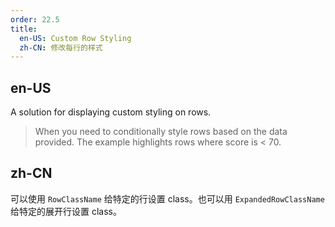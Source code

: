```yaml
---
order: 22.5
title:
  en-US: Custom Row Styling
  zh-CN: 修改每行的样式
---
```

## en-US

A solution for displaying custom styling on rows.
> When you need to conditionally style rows based on the data provided.
> The example highlights rows where score is < 70.

## zh-CN

可以使用 `RowClassName` 给特定的行设置 class。也可以用 `ExpandedRowClassName` 给特定的展开行设置 class。